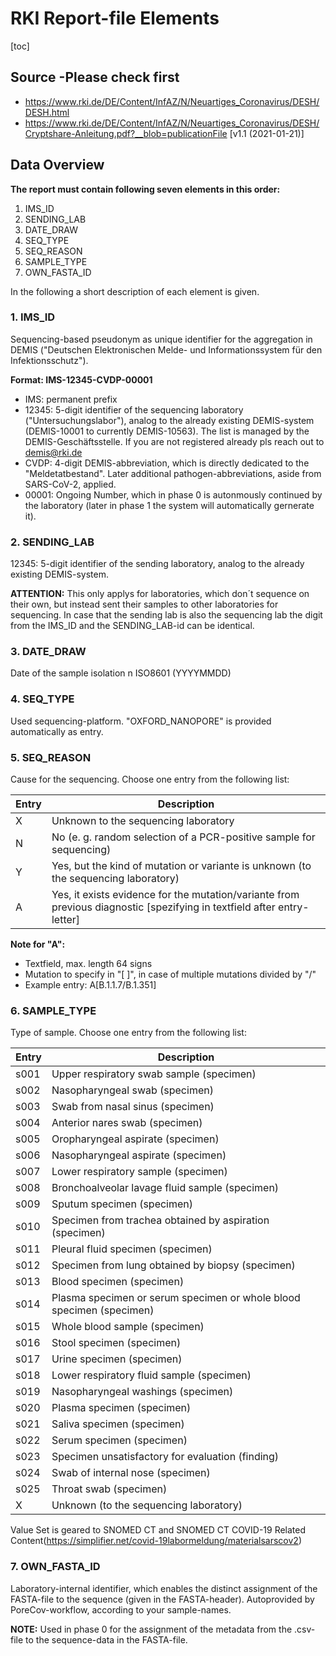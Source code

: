# RKI Report-file Elements

[toc]

## Source -Please check first

* https://www.rki.de/DE/Content/InfAZ/N/Neuartiges_Coronavirus/DESH/DESH.html
* https://www.rki.de/DE/Content/InfAZ/N/Neuartiges_Coronavirus/DESH/Cryptshare-Anleitung.pdf?__blob=publicationFile [v1.1 (2021-01-21)]

## Data Overview
**The report must contain following seven elements in this order:**

1. IMS_ID
2. SENDING_LAB
3. DATE_DRAW
4. SEQ_TYPE
5. SEQ_REASON
6. SAMPLE_TYPE
7. OWN_FASTA_ID

In the following a short description of each element is given.


### 1. IMS_ID

Sequencing-based pseudonym as unique identifier for the aggregation in DEMIS ("Deutschen Elektronischen Melde- und Informationssystem für den Infektionsschutz"). 

**Format: IMS-12345-CVDP-00001**
* IMS: permanent prefix 
* 12345: 5-digit identifier of the sequencing laboratory ("Untersuchungslabor"), analog to the already existing DEMIS-system (DEMIS-10001 to currently DEMIS-10563). The list is managed by the DEMIS-Geschäftsstelle. If you are not registered already pls reach out to demis@rki.de
* CVDP: 4-digit DEMIS-abbreviation, which is directly dedicated to the "Meldetatbestand". Later additional pathogen-abbreviations, aside from SARS-CoV-2, applied.
* 00001: Ongoing Number, which in phase 0 is autonmously continued by the laboratory (later in phase 1 the system will automatically gernerate it).


### 2. SENDING_LAB

12345: 5-digit identifier of the sending laboratory, analog to the already existing DEMIS-system.

**ATTENTION:**
This only applys for laboratories, which don´t sequence on their own, but instead sent their samples to other laboratories for sequencing. In case that the sending lab is also the sequencing lab the digit from the IMS_ID and the SENDING_LAB-id can be identical.


### 3. DATE_DRAW

Date of the sample isolation n ISO8601 (YYYYMMDD)


### 4. SEQ_TYPE

Used sequencing-platform. "OXFORD_NANOPORE" is provided automatically as entry.


### 5. SEQ_REASON

Cause for the sequencing. Choose one entry from the following list:

|Entry|Description|
|-|-|
|X|Unknown to the sequencing laboratory|
|N|No (e. g. random selection of a PCR-positive sample for sequencing)|
|Y|Yes, but the kind of mutation or variante is unknown (to the sequencing laboratory) 
|A|Yes, it exists evidence for the mutation/variante from previous diagnostic [spezifying in textfield after entry-letter]|

**Note for "A":**
* Textfield, max. length 64 signs
* Mutation to specify in "[ ]", in case of multiple mutations divided by "/"
* Example entry: A[B.1.1.7/B.1.351]


### 6. SAMPLE_TYPE

Type of sample. Choose one entry from the following list:

|Entry|Description|
|-|-|
|s001|Upper respiratory swab sample (specimen)|
|s002|Nasopharyngeal swab (specimen)|
|s003|Swab from nasal sinus (specimen)|
|s004|Anterior nares swab (specimen)|
|s005|Oropharyngeal aspirate (specimen)|
|s006|Nasopharyngeal aspirate (specimen)|
|s007|Lower respiratory sample (specimen)|
|s008|Bronchoalveolar lavage fluid sample (specimen)|
|s009|Sputum specimen (specimen)|
|s010|Specimen from trachea obtained by aspiration (specimen)|
|s011|Pleural fluid specimen (specimen)|
|s012|Specimen from lung obtained by biopsy (specimen)
|s013|Blood specimen (specimen)|
|s014|Plasma specimen or serum specimen or whole blood specimen (specimen)|
|s015|Whole blood sample (specimen)|
|s016|Stool specimen (specimen)|
|s017|Urine specimen (specimen)|
|s018|Lower respiratory fluid sample (specimen)|
|s019|Nasopharyngeal washings (specimen)|
|s020|Plasma specimen (specimen)|
|s021|Saliva specimen (specimen)|
|s022|Serum specimen (specimen)|
|s023|Specimen unsatisfactory for evaluation (finding)|
|s024|Swab of internal nose (specimen)|
|s025|Throat swab (specimen)|
|X|Unknown (to the sequencing laboratory)

Value Set is geared to SNOMED CT and SNOMED CT COVID-19 Related Content(https://simplifier.net/covid-19labormeldung/materialsarscov2)

### 7. OWN_FASTA_ID

Laboratory-internal identifier, which enables the distinct assignment of the FASTA-file to the sequence (given in the FASTA-header). Autoprovided by PoreCov-workflow, according to your sample-names.

**NOTE:**
Used in phase 0 for the assignment of the metadata from the .csv-file to the sequence-data in the FASTA-file.